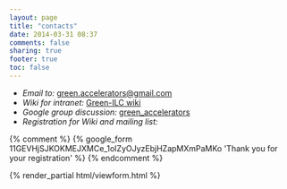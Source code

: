 ```yaml
---
layout: page
title: "contacts"
date: 2014-03-31 08:37
comments: false
sharing: true
footer: true
toc: false
---
```


 * _Email to:_ <a href="mailto:green.accelerators@gmail.com">green.accelerators@gmail.com</a>
 * _Wiki for intranet:_ [Green-ILC wiki](http://wiki.kek.jp/display/greenilc/Green-ILC+Home)
 * _Google group discussion:_ [green_accelerators](https://groups.google.com/forum/?hl=en#!forum/green_accelerators)
 * _Registration for Wiki and mailing list:_

{% comment %}
{% google_form 11GEVHjSJKOKMEJXMCe_1oIZyOJyzEbjHZapMXmPaMKo 'Thank you for your registration' %}
{% endcomment %}

{% render_partial html/viewform.html %}

